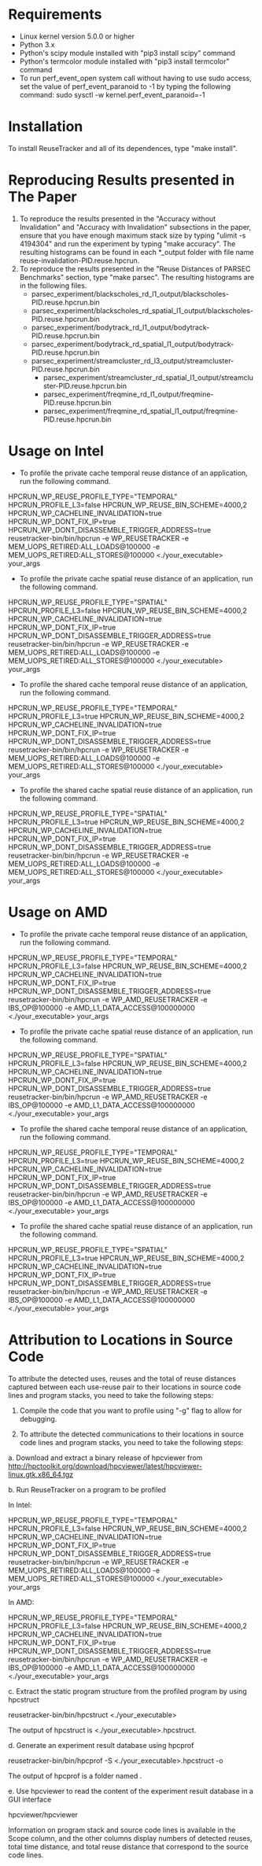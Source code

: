 Requirements
===============
- Linux kernel version 5.0.0 or higher
- Python 3.x
- Python's scipy module installed with "pip3 install scipy" command
- Python's termcolor module installed with "pip3 install termcolor" command
- To run perf_event_open system call without having to use sudo access,
set the value of perf_event_paranoid to -1 by typing the following command:
sudo sysctl -w kernel.perf_event_paranoid=-1

Installation
===============
To install ReuseTracker and all of its dependences, type "make install".

Reproducing Results presented in The Paper
===============
1. To reproduce the results presented in the "Accuracy without Invalidation" 
and "Accuracy with Invalidation" subsections in the paper, ensure that you have enough 
maximum stack size by typing "ulimit -s 4194304" and run the experiment by typing "make accuracy".
The resulting histograms can be found in each *_output folder with file name 
reuse-invalidation-PID.reuse.hpcrun.
2. To reproduce the results presented in the "Reuse Distances of PARSEC Benchmarks" 
section, type "make parsec".  The resulting histograms are in the following files.
	- parsec_experiment/blackscholes_rd_l1_output/blackscholes-PID.reuse.hpcrun.bin
	- parsec_experiment/blackscholes_rd_spatial_l1_output/blackscholes-PID.reuse.hpcrun.bin 
	- parsec_experiment/bodytrack_rd_l1_output/bodytrack-PID.reuse.hpcrun.bin
	- parsec_experiment/bodytrack_rd_spatial_l1_output/bodytrack-PID.reuse.hpcrun.bin
	- parsec_experiment/streamcluster_rd_l3_output/streamcluster-PID.reuse.hpcrun.bin
        - parsec_experiment/streamcluster_rd_spatial_l1_output/streamcluster-PID.reuse.hpcrun.bin 
        - parsec_experiment/freqmine_rd_l1_output/freqmine-PID.reuse.hpcrun.bin
        - parsec_experiment/freqmine_rd_spatial_l1_output/freqmine-PID.reuse.hpcrun.bin


Usage on Intel
==============
- To profile the private cache temporal reuse distance of an application, run the following command.

HPCRUN_WP_REUSE_PROFILE_TYPE="TEMPORAL" HPCRUN_PROFILE_L3=false HPCRUN_WP_REUSE_BIN_SCHEME=4000,2 HPCRUN_WP_CACHELINE_INVALIDATION=true HPCRUN_WP_DONT_FIX_IP=true HPCRUN_WP_DONT_DISASSEMBLE_TRIGGER_ADDRESS=true reusetracker-bin/bin/hpcrun -e WP_REUSETRACKER -e MEM_UOPS_RETIRED:ALL_LOADS@100000 -e MEM_UOPS_RETIRED:ALL_STORES@100000 <./your_executable> your_args

- To profile the private cache spatial reuse distance of an application, run the following command.

HPCRUN_WP_REUSE_PROFILE_TYPE="SPATIAL" HPCRUN_PROFILE_L3=false HPCRUN_WP_REUSE_BIN_SCHEME=4000,2 HPCRUN_WP_CACHELINE_INVALIDATION=true HPCRUN_WP_DONT_FIX_IP=true HPCRUN_WP_DONT_DISASSEMBLE_TRIGGER_ADDRESS=true reusetracker-bin/bin/hpcrun -e WP_REUSETRACKER -e MEM_UOPS_RETIRED:ALL_LOADS@100000 -e MEM_UOPS_RETIRED:ALL_STORES@100000 <./your_executable> your_args

- To profile the shared cache temporal reuse distance of an application, run the following command.

HPCRUN_WP_REUSE_PROFILE_TYPE="TEMPORAL" HPCRUN_PROFILE_L3=true HPCRUN_WP_REUSE_BIN_SCHEME=4000,2 HPCRUN_WP_CACHELINE_INVALIDATION=true HPCRUN_WP_DONT_FIX_IP=true HPCRUN_WP_DONT_DISASSEMBLE_TRIGGER_ADDRESS=true reusetracker-bin/bin/hpcrun -e WP_REUSETRACKER -e MEM_UOPS_RETIRED:ALL_LOADS@100000 -e MEM_UOPS_RETIRED:ALL_STORES@100000 <./your_executable> your_args

- To profile the shared cache spatial reuse distance of an application, run the following command.

HPCRUN_WP_REUSE_PROFILE_TYPE="SPATIAL" HPCRUN_PROFILE_L3=true HPCRUN_WP_REUSE_BIN_SCHEME=4000,2 HPCRUN_WP_CACHELINE_INVALIDATION=true HPCRUN_WP_DONT_FIX_IP=true HPCRUN_WP_DONT_DISASSEMBLE_TRIGGER_ADDRESS=true reusetracker-bin/bin/hpcrun -e WP_REUSETRACKER -e MEM_UOPS_RETIRED:ALL_LOADS@100000 -e MEM_UOPS_RETIRED:ALL_STORES@100000 <./your_executable> your_args


Usage on AMD
============
- To profile the private cache temporal reuse distance of an application, run the following command.

HPCRUN_WP_REUSE_PROFILE_TYPE="TEMPORAL" HPCRUN_PROFILE_L3=false HPCRUN_WP_REUSE_BIN_SCHEME=4000,2 HPCRUN_WP_CACHELINE_INVALIDATION=true HPCRUN_WP_DONT_FIX_IP=true HPCRUN_WP_DONT_DISASSEMBLE_TRIGGER_ADDRESS=true reusetracker-bin/bin/hpcrun -e WP_AMD_REUSETRACKER -e IBS_OP@100000 -e AMD_L1_DATA_ACCESS@100000000 <./your_executable> your_args

- To profile the private cache spatial reuse distance of an application, run the following command.

HPCRUN_WP_REUSE_PROFILE_TYPE="SPATIAL" HPCRUN_PROFILE_L3=false HPCRUN_WP_REUSE_BIN_SCHEME=4000,2 HPCRUN_WP_CACHELINE_INVALIDATION=true HPCRUN_WP_DONT_FIX_IP=true HPCRUN_WP_DONT_DISASSEMBLE_TRIGGER_ADDRESS=true reusetracker-bin/bin/hpcrun -e WP_AMD_REUSETRACKER -e IBS_OP@100000 -e AMD_L1_DATA_ACCESS@100000000 <./your_executable> your_args

- To profile the shared cache temporal reuse distance of an application, run the following command.

HPCRUN_WP_REUSE_PROFILE_TYPE="TEMPORAL" HPCRUN_PROFILE_L3=true HPCRUN_WP_REUSE_BIN_SCHEME=4000,2 HPCRUN_WP_CACHELINE_INVALIDATION=true HPCRUN_WP_DONT_FIX_IP=true HPCRUN_WP_DONT_DISASSEMBLE_TRIGGER_ADDRESS=true reusetracker-bin/bin/hpcrun -e WP_AMD_REUSETRACKER -e IBS_OP@100000 -e AMD_L1_DATA_ACCESS@100000000 <./your_executable> your_args

- To profile the shared cache spatial reuse distance of an application, run the following command.

HPCRUN_WP_REUSE_PROFILE_TYPE="SPATIAL" HPCRUN_PROFILE_L3=true HPCRUN_WP_REUSE_BIN_SCHEME=4000,2 HPCRUN_WP_CACHELINE_INVALIDATION=true HPCRUN_WP_DONT_FIX_IP=true HPCRUN_WP_DONT_DISASSEMBLE_TRIGGER_ADDRESS=true reusetracker-bin/bin/hpcrun -e WP_AMD_REUSETRACKER -e IBS_OP@100000 -e AMD_L1_DATA_ACCESS@100000000 <./your_executable> your_args


Attribution to Locations in Source Code
=======================================

To attribute the detected uses, reuses and the total of reuse distances captured between each use-reuse pair to their locations in source code lines and program stacks,
you need to take the following steps:

1. Compile the code that you want to profile using "-g" flag to allow for debugging.

2. To attribute the detected communications to their locations in source code lines and program stacks,
you need to take the following steps:

a. Download and extract a binary release of hpcviewer from
http://hpctoolkit.org/download/hpcviewer/latest/hpcviewer-linux.gtk.x86_64.tgz

b. Run ReuseTracker on a program to be profiled

In Intel:

HPCRUN_WP_REUSE_PROFILE_TYPE="TEMPORAL" HPCRUN_PROFILE_L3=false HPCRUN_WP_REUSE_BIN_SCHEME=4000,2 HPCRUN_WP_CACHELINE_INVALIDATION=true HPCRUN_WP_DONT_FIX_IP=true HPCRUN_WP_DONT_DISASSEMBLE_TRIGGER_ADDRESS=true reusetracker-bin/bin/hpcrun -e WP_REUSETRACKER -e MEM_UOPS_RETIRED:ALL_LOADS@100000 -e MEM_UOPS_RETIRED:ALL_STORES@100000 <./your_executable> your_args

In AMD:

HPCRUN_WP_REUSE_PROFILE_TYPE="TEMPORAL" HPCRUN_PROFILE_L3=false HPCRUN_WP_REUSE_BIN_SCHEME=4000,2 HPCRUN_WP_CACHELINE_INVALIDATION=true HPCRUN_WP_DONT_FIX_IP=true HPCRUN_WP_DONT_DISASSEMBLE_TRIGGER_ADDRESS=true reusetracker-bin/bin/hpcrun -e WP_AMD_REUSETRACKER -e IBS_OP@100000 -e AMD_L1_DATA_ACCESS@100000000 <./your_executable> your_args

c. Extract the static program structure from the profiled program by using hpcstruct

reusetracker-bin/bin/hpcstruct <./your_executable>

The output of hpcstruct is <./your_executable>.hpcstruct.

d. Generate an experiment result database using hpcprof

reusetracker-bin/bin/hpcprof -S <./your_executable>.hpcstruct -o <name of database> <name of output folder>

The output of hpcprof is a folder named <name of database>.

e. Use hpcviewer to read the content of the experiment result database in a GUI interface

hpcviewer/hpcviewer <name of database>

Information on program stack and source code lines is available in the Scope column,
and the other columns display numbers of detected reuses, total time distance,
and total reuse distance that correspond to the source code lines.
